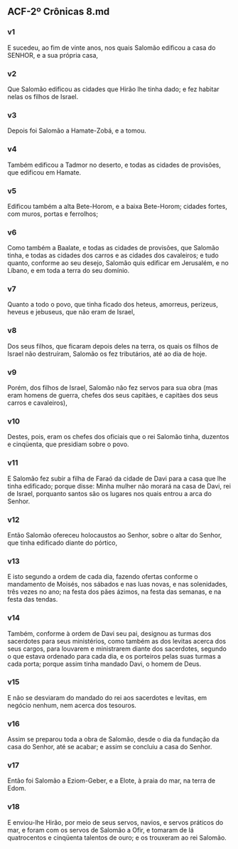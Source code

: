 ## ACF-2º Crônicas 8.md
### v1
 E sucedeu, ao fim de vinte anos, nos quais Salomão edificou a casa do SENHOR, e a sua própria casa,
### v2
 Que Salomão edificou as cidades que Hirão lhe tinha dado; e fez habitar nelas os filhos de Israel.
### v3
 Depois foi Salomão a Hamate-Zobá, e a tomou.
### v4
 Também edificou a Tadmor no deserto, e todas as cidades de provisões, que edificou em Hamate.
### v5
 Edificou também a alta Bete-Horom, e a baixa Bete-Horom; cidades fortes, com muros, portas e ferrolhos;
### v6
 Como também a Baalate, e todas as cidades de provisões, que Salomão tinha, e todas as cidades dos carros e as cidades dos cavaleiros; e tudo quanto, conforme ao seu desejo, Salomão quis edificar em Jerusalém, e no Líbano, e em toda a terra do seu domínio.
### v7
 Quanto a todo o povo, que tinha ficado dos heteus, amorreus, perizeus, heveus e jebuseus, que não eram de Israel,
### v8
 Dos seus filhos, que ficaram depois deles na terra, os quais os filhos de Israel não destruíram, Salomão os fez tributários, até ao dia de hoje.
### v9
 Porém, dos filhos de Israel, Salomão não fez servos para sua obra (mas eram homens de guerra, chefes dos seus capitàes, e capitàes dos seus carros e cavaleiros),
### v10
 Destes, pois, eram os chefes dos oficiais que o rei Salomão tinha, duzentos e cinqüenta, que presidiam sobre o povo.
### v11
 E Salomão fez subir a filha de Faraó da cidade de Davi para a casa que lhe tinha edificado; porque disse: Minha mulher não morará na casa de Davi, rei de Israel, porquanto santos são os lugares nos quais entrou a arca do Senhor.
### v12
 Então Salomão ofereceu holocaustos ao Senhor, sobre o altar do Senhor, que tinha edificado diante do pórtico,
### v13
 E isto segundo a ordem de cada dia, fazendo ofertas conforme o mandamento de Moisés, nos sábados e nas luas novas, e nas solenidades, três vezes no ano; na festa dos pães ázimos, na festa das semanas, e na festa das tendas.
### v14
 Também, conforme à ordem de Davi seu pai, designou as turmas dos sacerdotes para seus ministérios, como também as dos levitas acerca dos seus cargos, para louvarem e ministrarem diante dos sacerdotes, segundo o que estava ordenado para cada dia, e os porteiros pelas suas turmas a cada porta; porque assim tinha mandado Davi, o homem de Deus.
### v15
 E não se desviaram do mandado do rei aos sacerdotes e levitas, em negócio nenhum, nem acerca dos tesouros.
### v16
 Assim se preparou toda a obra de Salomão, desde o dia da fundação da casa do Senhor, até se acabar; e assim se concluiu a casa do Senhor.
### v17
 Então foi Salomão a Eziom-Geber, e a Elote, à praia do mar, na terra de Edom.
### v18
 E enviou-lhe Hirão, por meio de seus servos, navios, e servos práticos do mar, e foram com os servos de Salomão a Ofir, e tomaram de lá quatrocentos e cinqüenta talentos de ouro; e os trouxeram ao rei Salomão.
